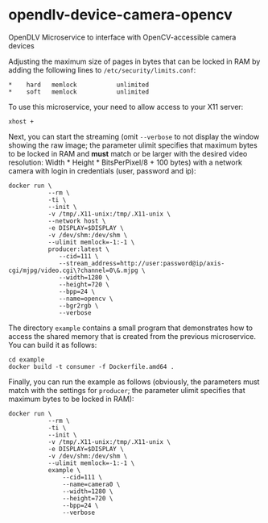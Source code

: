 # opendlv-device-camera-opencv
OpenDLV Microservice to interface with OpenCV-accessible camera devices

Adjusting the maximum size of pages in bytes that can be locked in RAM by adding the following lines to `/etc/security/limits.conf`:

```
*    hard   memlock           unlimited
*    soft   memlock           unlimited
```

To use this microservice, your need to allow access to your X11 server:
```
xhost +
```

Next, you can start the streaming (omit `--verbose` to not display the window showing the raw image; the parameter ulimit specifies that maximum bytes to be locked in RAM and __must__ match or be larger with the desired video resolution: Width * Height * BitsPerPixel/8 + 100 bytes) with a network camera with login in credentials (user, password and ip):
```
docker run \
           --rm \
           -ti \
           --init \
           -v /tmp/.X11-unix:/tmp/.X11-unix \
           --network host \
           -e DISPLAY=$DISPLAY \
           -v /dev/shm:/dev/shm \
           --ulimit memlock=-1:-1 \
           producer:latest \
              --cid=111 \
              --stream_address=http://user:password@ip/axis-cgi/mjpg/video.cgi\?channel=0\&.mjpg \
              --width=1280 \
              --height=720 \
              --bpp=24 \
              --name=opencv \
              --bgr2rgb \
              --verbose

```

The directory `example` contains a small program that demonstrates how to access the shared memory that is created from the previous microservice. You can build it as follows:

```
cd example
docker build -t consumer -f Dockerfile.amd64 .
```

Finally, you can run the example as follows (obviously, the parameters must match with the settings for `producer`; the parameter ulimit specifies that maximum bytes to be locked in RAM):

```
docker run \
           --rm \
           -ti \
           --init \
           -v /tmp/.X11-unix:/tmp/.X11-unix \
           -e DISPLAY=$DISPLAY \
           -v /dev/shm:/dev/shm \
           --ulimit memlock=-1:-1 \
           example \
               --cid=111 \
               --name=camera0 \
               --width=1280 \
               --height=720 \
               --bpp=24 \
               --verbose
```
